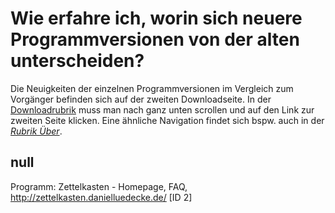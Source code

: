 # Wie erfahre ich, worin sich neuere Programmversionen von der alten unterscheiden?

Die Neuigkeiten der einzelnen Programmversionen im Vergleich zum Vorgänger befinden sich auf der zweiten Downloadseite. In der [Downloadrubrik](http://zettelkasten.danielluedecke.de/html/download.php) muss man nach ganz unten scrollen und auf den Link zur zweiten Seite klicken. Eine ähnliche Navigation findet sich bspw. auch in der *[Rubrik Über](http://zettelkasten.danielluedecke.de/about.php)*.

## null

Programm: Zettelkasten - Homepage, FAQ, http://zettelkasten.danielluedecke.de/ [ID 2]

